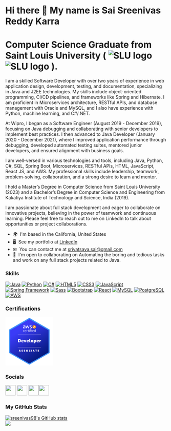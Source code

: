 Hi there 👋 My name is Sai Sreenivas Reddy Karra 
==================
Computer Science Graduate from Saint Louis University ( <img src="https://www.slu.edu/marcom/tools-downloads/imgs/logomark/slu-logomark-blue-rgb.png" alt="SLU logo" width="20vw"/><img src="https://encrypted-tbn0.gstatic.com/images?q=tbn:ANd9GcRE8-O7gdgy627aMy4Nrc-hGT4ABKRhbpf51xFheh1bLg&s" alt="SLU logo" width="60vw"/> ).
==================
I am a skilled Software Developer with over two years of experience in web application design, development, testing, and documentation, specializing in Java and J2EE technologies. My skills include object-oriented programming, CI/CD pipelines, and frameworks like Spring and Hibernate. I am proficient in Microservices architecture, RESTful APIs, and database management with Oracle and MySQL, and I also have experience with Python, machine learning, and C#/.NET.

At Wipro, I began as a Software Engineer (August 2019 - December 2019), focusing on Java debugging and collaborating with senior developers to implement best practices. I then advanced to Java Developer (January 2020 - December 2021), where I improved application performance through debugging, developed automated testing suites, mentored junior developers, and ensured alignment with business goals.

I am well-versed in various technologies and tools, including Java, Python, C#, SQL, Spring Boot, Microservices, RESTful APIs, HTML, JavaScript, React JS, and AWS. My professional skills include leadership, teamwork, problem-solving, collaboration, and a strong desire to learn and mentor.

I hold a Master’s Degree in Computer Science from Saint Louis University (2023) and a Bachelor’s Degree in Computer Science and Engineering from Kakatiya Institute of Technology and Science, India (2019).

I am passionate about full stack development and eager to collaborate on innovative projects, believing in the power of teamwork and continuous learning. Please feel free to reach out to me on LinkedIn to talk about opportunities or project collaborations.

* 🌍  I'm based in the California, United States 
* 🖥  See my portfolio at [LinkedIn](https://www.linkedin.com/in/sai-sreenivas-reddy-k/)
* ✉  You can contact me at [srivatsava.sai@gmail.com](mailto:srivatsava.sai@gmail.com) 
* 🤝  I'm open to collaborating on Automating the boring and tedious tasks and work on any full stack projects related to Java.

### Skills  

<p align="left"> <a href="https://www.oracle.com/java/" target="_blank" rel="noreferrer"><img src="https://raw.githubusercontent.com/danielcranney/readme-generator/main/public/icons/skills/java-colored.svg" width="36" height="36" alt="Java" /></a> <a href="https://www.python.org/" target="_blank" rel="noreferrer"><img src="https://raw.githubusercontent.com/danielcranney/readme-generator/main/public/icons/skills/python-colored.svg" width="36" height="36" alt="Python" /></a> <a href="https://learn.microsoft.com/en-us/dotnet/csharp/" target="_blank" rel="noreferrer"><img src="https://static-00.iconduck.com/assets.00/c-sharp-c-icon-1822x2048-wuf3ijab.png" width="36" height="36" alt="C#" /></a> <a href="https://developer.mozilla.org/en-US/docs/Glossary/HTML5" target="_blank" rel="noreferrer"><img src="https://raw.githubusercontent.com/danielcranney/readme-generator/main/public/icons/skills/html5-colored.svg" width="36" height="36" alt="HTML5" /></a> <a href="https://www.w3.org/TR/CSS/#css" target="_blank" rel="noreferrer"><img src="https://raw.githubusercontent.com/danielcranney/readme-generator/main/public/icons/skills/css3-colored.svg" width="36" height="36" alt="CSS3" /></a> <a href="https://developer.mozilla.org/en-US/docs/Web/JavaScript" target="_blank" rel="noreferrer"><img src="https://raw.githubusercontent.com/danielcranney/readme-generator/main/public/icons/skills/javascript-colored.svg" width="36" height="36" alt="JavaScript" /></a> <a href="https://spring.io/" target="_blank" rel="noreferrer"><img src="https://cdn.worldvectorlogo.com/logos/spring-3.svg" width="36" height="36" alt="Spring Framework" /></a> <a href="https://sass-lang.com/" target="_blank" rel="noreferrer"><img src="https://raw.githubusercontent.com/danielcranney/readme-generator/main/public/icons/skills/sass-colored.svg" width="36" height="36" alt="Sass" /></a> <a href="https://getbootstrap.com/" target="_blank" rel="noreferrer"><img src="https://raw.githubusercontent.com/danielcranney/readme-generator/main/public/icons/skills/bootstrap-colored.svg" width="36" height="36" alt="Bootstrap" /></a> <a href="https://reactjs.org/" target="_blank" rel="noreferrer"><img src="https://raw.githubusercontent.com/danielcranney/readme-generator/main/public/icons/skills/react-colored.svg" width="36" height="36" alt="React" /></a> <a href="https://www.mysql.com/" target="_blank" rel="noreferrer"><img src="https://raw.githubusercontent.com/danielcranney/readme-generator/main/public/icons/skills/mysql-colored.svg" width="36" height="36" alt="MySQL" /></a> <a href="https://www.postgresql.org/" target="_blank" rel="noreferrer"><img src="https://raw.githubusercontent.com/danielcranney/readme-generator/main/public/icons/skills/postgresql-colored.svg" width="36" height="36" alt="PostgreSQL" /></a> <a href="https://aws.amazon.com/free/?gclid=Cj0KCQjwu8uyBhC6ARIsAKwBGpRU1iksOOarn0EzbANmjwry1CuLDqNEjcRac4xmHU7CVbtW7mtN0HwaAov-EALw_wcB&trk=6a4c3e9d-cdc9-4e25-8dd9-2bd8d15afbca&sc_channel=ps&ef_id=Cj0KCQjwu8uyBhC6ARIsAKwBGpRU1iksOOarn0EzbANmjwry1CuLDqNEjcRac4xmHU7CVbtW7mtN0HwaAov-EALw_wcB:G:s&s_kwcid=AL!4422!3!651751059780!e!!g!!aws!19852662197!145019195897&all-free-tier.sort-by=item.additionalFields.SortRank&all-free-tier.sort-order=asc&awsf.Free%20Tier%20Types=*all&awsf.Free%20Tier%20Categories=*all" target="_blank" rel="noreferrer"><img src="https://upload.wikimedia.org/wikipedia/commons/thumb/9/93/Amazon_Web_Services_Logo.svg/2560px-Amazon_Web_Services_Logo.svg.png" width="36" height="36" alt="AWS" /></a> </p>

### Certifications

<p align="left"><a href="https://www.credly.com/badges/cdc814fe-cf1b-48c5-b8e2-8b2196b39130/linked_in_profile" target="_blank" rel="noreferrer"><img src="aws-certified-developer-associate.png" width="150" height="150" alt="AWS Certified Developer Associate"/></a> </p>

### Socials  

<p align="left"> <a href="https://github.com/sreenivas98" target="_blank" rel="noopener noreferrer"><img src="https://raw.githubusercontent.com/danielcranney/readme-generator/main/public/icons/socials/github.svg" width="32" height="32" /></a> <a href="https://www.instagram.com/sreenivas_karra/" target="_blank" rel="noopener noreferrer"><img src="https://raw.githubusercontent.com/danielcranney/readme-generator/main/public/icons/socials/instagram.svg" width="32" height="32" /></a> <a href="https://www.linkedin.com/in/sai-sreenivas-reddy-k/" target="_blank" rel="noopener noreferrer"><img src="https://raw.githubusercontent.com/danielcranney/readme-generator/main/public/icons/socials/linkedin.svg" width="32" height="32" /></a><a href="https://leetcode.com/u/Sreenivas_98/" target="_blank" rel="noopener noreferrer"><img src="https://cdn.iconscout.com/icon/free/png-512/free-leetcode-3521542-2944960.png?f=avif&w=256" width="32" height="32" /></a></p>

### My GitHub Stats

<a href="https://github.com/sreenivas98"><img src="https://github-readme-stats.vercel.app/api?username=sreenivas98&show_icons=true&hide=&count_private=true&title_color=f97316&text_color=84cc16&icon_color=0891b2&bg_color=1c1917&hide_border=true&show_icons=true" alt="sreenivas98's GitHub stats" /></a>
<br/>
<img src="https://github-readme-streak-stats.herokuapp.com/?user=sreenivas98&stroke=84cc16&background=1c1917&ring=f97316&fire=f97316&currStreakNum=84cc16&currStreakLabel=f97316&sideNums=84cc16&sideLabels=84cc16&dates=84cc16&hide_border=true%22%C2%A0/%3E"/>

<!--
**sreenivas98/sreenivas98** is a ✨ _special_ ✨ repository because its `README.md` (this file) appears on your GitHub profile.

Here are some ideas to get you started:

- 🔭 I’m currently working on ...
- 🌱 I’m currently learning ...
- 👯 I’m looking to collaborate on ...
- 🤔 I’m looking for help with ...
- 💬 Ask me about ...
- 📫 How to reach me: ...
- 😄 Pronouns: ...
- ⚡ Fun fact: ...
-->
